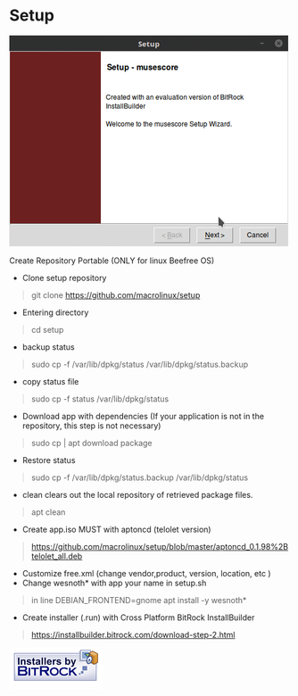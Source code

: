 
# Setup                                                                                    

![](setup.gif) 



Create Repository Portable (ONLY for linux Beefree OS)
* Clone setup repository
> git clone https://github.com/macrolinux/setup
* Entering directory
>cd setup
* backup status
>sudo cp -f /var/lib/dpkg/status /var/lib/dpkg/status.backup
* copy status file
>sudo cp -f status /var/lib/dpkg/status
* Download app with dependencies (If your application is not in the repository, this step is not necessary)
>sudo cp | apt download package
* Restore status
>sudo cp -f /var/lib/dpkg/status.backup /var/lib/dpkg/status
* clean clears out the local repository of retrieved package files.
> apt clean
* Create app.iso MUST with aptoncd (telolet version)
>https://github.com/macrolinux/setup/blob/master/aptoncd_0.1.98%2Btelolet_all.deb
* Customize free.xml (change vendor,product, version, location, etc )
* Change wesnoth* with app your name in setup.sh
> in line DEBIAN_FRONTEND=gnome apt install -y wesnoth*
* Create installer (.run) with Cross Platform BitRock InstallBuilder
>https://installbuilder.bitrock.com/download-step-2.html
>
![](installersby_tiny.png)
